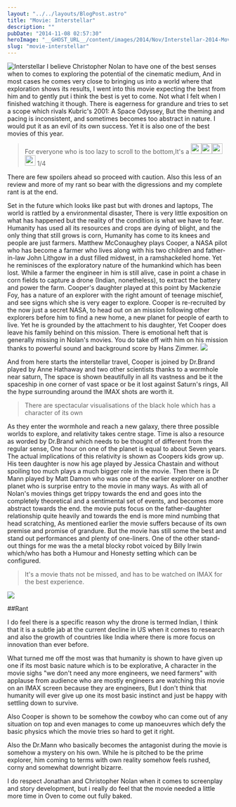 ```yaml
---
layout: "../../layouts/BlogPost.astro"
title: "Movie: Interstellar"
description: ""
pubDate: "2014-11-08 02:57:30"
heroImage: "__GHOST_URL__/content/images/2014/Nov/Interstellar-2014-Movie-Poster.jpg"
slug: "movie-interstellar"
---
```


![Interstellar](/content/images/2014/Nov/Interstellar-2014-Movie-Poster.jpg)
I believe Christopher Nolan to have one of the best senses when to comes to exploring the potential of the cinematic medium, And in most cases he comes very close to bringing us into a world where that exploration shows its results, I went into this movie expecting the best from him and to gently put i think the best is yet to come. Not what I felt when I finished watching it though. There is eagerness for grandure and tries to set a scope which rivals Kubric's 2001: A Space Odyssey, But the theming and pacing is inconsistent, and sometimes becomes too abstract in nature. I would put it as an evil of its own success. Yet it is also one of the best movies of this year.

> For everyone who is too lazy to scroll to the bottom,It's a
<img style="width: 24px ; height: 24px;display:inline;margin:0;" src="/content/images/2014/Jan/Star_Full.png"><img style="width: 24px ; height: 24px;display:inline;margin:0;" src="/content/images/2014/Jan/Star_Full.png"><img style="width: 24px ; height: 24px;display:inline;margin:0;" src="/content/images/2014/Jan/Star_Full.png"><img style="width: 24px ; height: 24px;display:inline;margin:0;" src="/content/images/2014/Jan/Star_Full.png"> 1/4

There are few spoilers ahead so proceed with caution. Also this less of an review and more of my rant so bear with the digressions and my complete rant is at the end.

Set in the future which looks like past but with drones and laptops, The world is rattled by a environmental disaster, There is very little exposition on what has happened but the reality of the condition is what we have to fear. Humanity has used all its resources and crops are dying of blight, and the only thing that still grows is corn, Humanity has come to its knees and people are just farmers.
Matthew McConaughey plays Cooper, a NASA pilot who has become a farmer who lives along with his two children and father-in-law John Lithgow in a dust filled midwest, in a ramshackeled home. Yet he reminisces of the exploratory nature of the humankind which has been lost. While a farmer the engineer in him is still alive, case in point a chase in corn fields to capture a drone (Indian, nonetheless), to extract the battery and power the farm.
Cooper's daughter played at this point by Mackenzie Foy, has a nature of an explorer with the right amount of teenage mischief, and see signs which she is very eager to explore. 
Cooper is re-recruited by the now just a secret NASA, to head out on an mission following other explorers before him to find a new home, a new planet for people of earth to live. Yet he is grounded by the attachment to his daughter, Yet Cooper does leave his family behind on this mission.
There is emotional heft that is generally missing in Nolan's movies. You do take off with him on his mission thanks to powerful sound and background score by Hans Zimmer.
![](/content/images/2014/Nov/interstellar_blackhole.png)

And from here starts the interstellar travel, Cooper is joined by Dr.Brand played by Anne Hathaway  and two other scientists thanks to a wormhole near saturn, 
The space is shown beautifully in all its vastness and be it the spaceship in one corner of vast space or be it lost against Saturn's rings, All the hype surrounding around the IMAX shots are worth it.

> There are spectacular visualisations of the black hole which has a character of its own 

As they enter the wormhole and reach a new galaxy, there three possible worlds to explore, and relativity takes centre stage. Time is also a resource as worded by Dr.Brand which needs to be thought of different from the regular sense, One hour on one of the planet is equal to about Seven years. The actual implications of this relativity is shown as Coopers kids grow up. His teen daughter is now his age played by Jessica Chastain and without spoiling too much plays a much bigger role in the movie.
Then there is Dr Mann played by Matt Damon who was one of the earlier explorer on another planet who is surprise entry to the movie in many ways.
As with all of Nolan's movies things get trippy towards the end and goes into the completely theoretical and a sentimental set of events, and becomes more abstract towards the end. the movie puts focus on the father-daughter relationship quite heavily and towards the end is more mind numbing that head scratching,
As mentioned earlier the movie suffers because of its own premise and promise of grandure. But the movie has still some the best and stand out performances and plenty of one-liners. One of the other stand-out things for me was the a metal blocky robot voiced by Billy Irwin which/who has both a Humour and Honesty setting which can be configured.

> It's a movie thats not be missed, and has to be watched on IMAX for the best experience.


![](/content/images/2014/Nov/interstellar_2.jpg)

##Rant

I do feel there is a specific reason why the drone is termed Indian, I think that it is a subtle jab at the current decline in US when it comes to research and also the growth of countries like India where there is more focus on innovation than ever before.

What turned me off the most was that humanity is shown to have given up one if its most basic nature which is to be explorative, A character in the movie sighs "we don't need any more engineers, we need farmers" with applause from audience who are mostly engineers are watching this movie on an IMAX screen because they are engineers, But I don't think that humanity will ever give up one its most basic instinct and just be happy with settling down to survive.

Also Cooper is shown to be somehow the cowboy who can come out of any situation on top and even manages to come up manoeuvres which defy the basic physics which the movie tries so hard to get it right. 

Also the Dr.Mann who basically becomes the antagonist during the movie is somehow a mystery on his own. While he is pitched to be the prime explorer, him coming to terms with own reality somehow feels rushed, corny and somewhat downright bizarre.

I do respect Jonathan and Christopher Nolan when it comes to screenplay and story development, but i really do feel that the movie needed  a little more time in Oven to come out fully baked.
